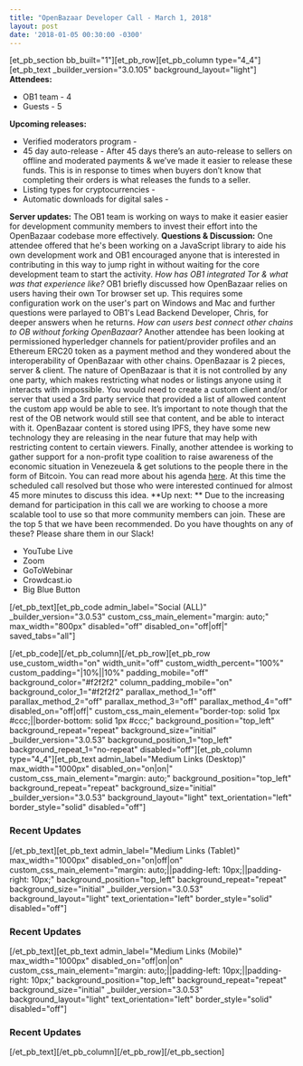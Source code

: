 ```yaml
---
title: "OpenBazaar Developer Call - March 1, 2018" 
layout: post
date: '2018-01-05 00:30:00 -0300'
---
```

        
\[et\_pb\_section bb\_built="1"\]\[et\_pb\_row\]\[et\_pb\_column type="4\_4"\]\[et\_pb\_text \_builder\_version="3.0.105" background_layout="light"\] **Attendees:**

*   OB1 team - 4
*   Guests - 5

**Upcoming releases:**

*   Verified moderators program -
*   45 day auto-release - After 45 days there’s an auto-release to sellers on offline and moderated payments & we’ve made it easier to release these funds. This is in response to times when buyers don’t know that completing their orders is what releases the funds to a seller.
*   Listing types for cryptocurrencies -
*   Automatic downloads for digital sales -

**Server updates:** The OB1 team is working on ways to make it easier easier for development community members to invest their effort into the OpenBazaar codebase more effectively. **Questions & Discussion:** One attendee offered that he's been working on a JavaScript library to aide his own development work and OB1 encouraged anyone that is interested in contributing in this way to jump right in without waiting for the core development team to start the activity. _How has OB1 integrated Tor & what was that experience like?_ OB1 briefly discussed how OpenBazaar relies on users having their own Tor browser set up. This requires some configuration work on the user's part on Windows and Mac and further questions were parlayed to OB1's Lead Backend Developer, Chris, for deeper answers when he returns. _How can users best connect other chains to OB without forking OpenBazaar?_ Another attendee has been looking at permissioned hyperledger channels for patient/provider profiles and an Ethereum ERC20 token as a payment method and they wondered about the interoperability of OpenBazaar with other chains. OpenBazaar is 2 pieces, server & client. The nature of OpenBazaar is that it is not controlled by any one party, which makes restricting what nodes or listings anyone using it interacts with impossible. You would need to create a custom client and/or server that used a 3rd party service that provided a list of allowed content the custom app would be able to see. It’s important to note though that the rest of the OB network would still see that content, and be able to interact with it. OpenBazaar content is stored using IPFS, they have some new technology they are releasing in the near future that may help with restricting content to certain viewers. Finally, another attendee is working to gather support for a non-profit type coalition to raise awareness of the economic situation in Venezeuela & get solutions to the people there in the form of Bitcoin. You can read more about his agenda [here](https://medium.com/@jonathan.wheeler/leveraging-bitcoin-to-solve-venezuelas-hyperinflation-9f60c71d380b). At this time the scheduled call resolved but those who were interested continued for almost 45 more minutes to discuss this idea. **Up next: ** Due to the increasing demand for participation in this call we are working to choose a more scalable tool to use so that more community members can join. These are the top 5 that we have been recommended. Do you have thoughts on any of these? Please share them in our Slack!

*   YouTube Live
*   Zoom
*   GoToWebinar
*   Crowdcast.io
*   Big Blue Button

\[/et\_pb\_text\]\[et\_pb\_code admin\_label="Social (ALL)" \_builder\_version="3.0.53" custom\_css\_main\_element="margin: auto;" max\_width="800px" disabled="off" disabled\_on="off|off|" saved\_tabs="all"\]<div width="100%" style="margin: 0 auto !important;"><!-- \[et\_pb\_line\_break\_holder\] --><!-- \[et\_pb\_line\_break\_holder\] --><div class="a2a\_kit a2a\_kit\_size\_32 a2a\_default\_style"><!-- \[et\_pb\_line\_break\_holder\] --> <a class="a2a\_button\_tumblr"></a><!-- \[et\_pb\_line\_break\_holder\] --> <a class="a2a\_button\_facebook"></a><!-- \[et\_pb\_line\_break\_holder\] --> <a class="a2a\_button\_twitter"></a><!-- \[et\_pb\_line\_break\_holder\] --> <a class="a2a\_dd" href="https://www.addtoany.com/share"></a><!-- \[et\_pb\_line\_break\_holder\] --></div><!-- \[et\_pb\_line\_break\_holder\] --><!-- \[et\_pb\_line\_break\_holder\] --><script async src="https://static.addtoany.com/menu/page.js"></script><!-- \[et\_pb\_line\_break\_holder\] --><!-- \[et\_pb\_line\_break\_holder\] --></div>\[/et\_pb\_code\]\[/et\_pb\_column\]\[/et\_pb\_row\]\[et\_pb\_row use\_custom\_width="on" width\_unit="off" custom\_width\_percent="100%" custom\_padding="|10%||10%" padding\_mobile="off" background\_color="#f2f2f2" column\_padding\_mobile="on" background\_color\_1="#f2f2f2" parallax\_method\_1="off" parallax\_method\_2="off" parallax\_method\_3="off" parallax\_method\_4="off" disabled\_on="off|off|" custom\_css\_main\_element="border-top: solid 1px #ccc;||border-bottom: solid 1px #ccc;" background\_position="top\_left" background\_repeat="repeat" background\_size="initial" \_builder\_version="3.0.53" background\_position\_1="top\_left" background\_repeat\_1="no-repeat" disabled="off"\]\[et\_pb\_column type="4\_4"\]\[et\_pb\_text admin\_label="Medium Links (Desktop)" max\_width="1000px" disabled\_on="on|on|" custom\_css\_main\_element="margin: auto;" background\_position="top\_left" background\_repeat="repeat" background\_size="initial" \_builder\_version="3.0.53" background\_layout="light" text\_orientation="left" border_style="solid" disabled="off"\]

### Recent Updates

\[/et\_pb\_text\]\[et\_pb\_text admin\_label="Medium Links (Tablet)" max\_width="1000px" disabled\_on="on|off|on" custom\_css\_main\_element="margin: auto;||padding-left: 10px;||padding-right: 10px;" background\_position="top\_left" background\_repeat="repeat" background\_size="initial" \_builder\_version="3.0.53" background\_layout="light" text\_orientation="left" border_style="solid" disabled="off"\]

### Recent Updates

\[/et\_pb\_text\]\[et\_pb\_text admin\_label="Medium Links (Mobile)" max\_width="1000px" disabled\_on="off|on|on" custom\_css\_main\_element="margin: auto;||padding-left: 10px;||padding-right: 10px;" background\_position="top\_left" background\_repeat="repeat" background\_size="initial" \_builder\_version="3.0.53" background\_layout="light" text\_orientation="left" border_style="solid" disabled="off"\]

### Recent Updates

\[/et\_pb\_text\]\[/et\_pb\_column\]\[/et\_pb\_row\]\[/et\_pb\_section\]